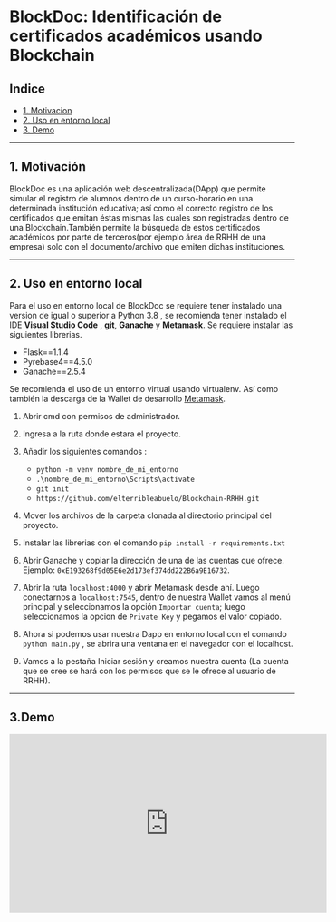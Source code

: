 # BlockDoc: Identificación de certificados académicos usando Blockchain

## Indice

- [1. Motivacion](#1-Motivacion)
- [2. Uso en entorno local](#2-Uso-en-entorno-local)
- [3. Demo](#3-Demo)

---

## 1. Motivación

BlockDoc es una aplicación web descentralizada(DApp) que permite simular el registro de alumnos dentro de un curso-horario en una determinada institución educativa; así como el correcto registro de los certificados que emitan éstas mismas las cuales son registradas dentro de una Blockchain.También permite la búsqueda de estos certificados académicos por parte de terceros(por ejemplo área de RRHH de una empresa) solo con el documento/archivo que emiten dichas instituciones.

---

## 2. Uso en entorno local

Para el uso en entorno local de BlockDoc se requiere tener instalado una version de igual o superior a Python 3.8 , se recomienda tener instalado el IDE **Visual Studio Code** , **git**, **Ganache** y **Metamask**. Se requiere instalar las siguientes librerias.

- Flask==1.1.4
- Pyrebase4==4.5.0
- Ganache==2.5.4

Se recomienda el uso de un entorno virtual usando virtualenv. Así como también la descarga de la Wallet de desarrollo [Metamask](https://metamask.io/).

1. Abrir cmd con permisos de administrador.

2. Ingresa a la ruta donde estara el proyecto.

3. Añadir los siguientes comandos :

   - `python -m venv nombre_de_mi_entorno`
   - `.\nombre_de_mi_entorno\Scripts\activate`
   - `git init`
   - `https://github.com/elterribleabuelo/Blockchain-RRHH.git`

4. Mover los archivos de la carpeta clonada al directorio principal del proyecto.

5. Instalar las librerias con el comando `pip install -r requirements.txt`

6. Abrir Ganache y copiar la dirección de una de las cuentas que ofrece. Ejemplo: `0xE193268f9d05E6e2d173ef374dd222B6a9E16732`.

7. Abrir la ruta `localhost:4000` y abrir Metamask desde ahí. Luego conectarnos a `localhost:7545`, dentro de nuestra Wallet vamos al menú principal y seleccionamos la opción `Importar cuenta`; luego seleccionamos la opcion de `Private Key` y pegamos el valor copiado.

8. Ahora si podemos usar nuestra Dapp en entorno local con el comando `python main.py` , se abrira una ventana en el navegador con el localhost.

9. Vamos a la pestaña Iniciar sesión y creamos nuestra cuenta (La cuenta que se cree se hará con los permisos que se le ofrece al usuario de RRHH).

---

## 3.Demo

<iframe width="560" height="315" src="https://www.youtube.com/watch?v=L9emh3EUuXQ" title="YouTube video player" frameborder="0" allow="accelerometer; autoplay; clipboard-write; encrypted-media; gyroscope; picture-in-picture" allowfullscreen></iframe>

</iframe>
